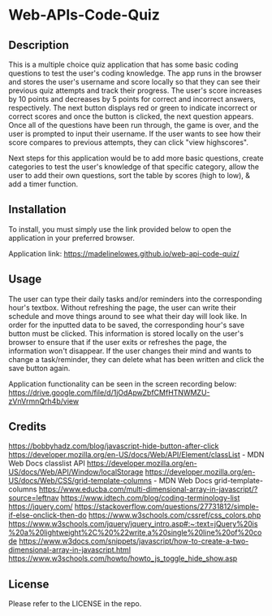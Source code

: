 # Web-APIs-Code-Quiz

## Description
This is a multiple choice quiz application that has some basic coding questions to test the user's coding knowledge. The app runs in the browser and stores the user's username and score locally so that they can see their previous quiz attempts and track their progress. The user's score increases by 10 points and decreases by 5 points for correct and incorrect answers, respectively. The next button displays red or green to indicate incorrect or correct scores and once the button is clicked, the next question appears. Once all of the questions have been run through, the game is over, and the user is prompted to input their username. If the user wants to see how their score compares to previous attempts, they can click "view highscores".

Next steps for this application would be to add more basic questions, create categories to test the user's knowledge of that specific category, allow the user to add their own questions, sort the table by scores (high to low), & add a timer function.

## Installation
To install, you must simply use the link provided below to open the application in your preferred browser.

Application link: https://madelinelowes.github.io/web-api-code-quiz/

## Usage
The user can type their daily tasks and/or reminders into the corresponding hour's textbox. Without refreshing the page, the user can write their schedule and move things around to see what their day will look like. In order for the inputted data to be saved, the corresponding hour's save button must be clicked. This information is stored locally on the user's browser to ensure that if the user exits or refreshes the page, the information won't disappear. If the user changes their mind and wants to change a task/reminder, they can delete what has been written and click the save button again.

Application functionality can be seen in the screen recording below:
https://drive.google.com/file/d/1jOdApwZbfCMfHTNWMZU-zVnVrmnQrh4b/view

## Credits
https://bobbyhadz.com/blog/javascript-hide-button-after-click
https://developer.mozilla.org/en-US/docs/Web/API/Element/classList - MDN Web Docs classlist API
https://developer.mozilla.org/en-US/docs/Web/API/Window/localStorage
https://developer.mozilla.org/en-US/docs/Web/CSS/grid-template-columns - MDN Web Docs grid-template-columns
https://www.educba.com/multi-dimensional-array-in-javascript/?source=leftnav
https://www.idtech.com/blog/coding-terminology-list
https://jquery.com/
https://stackoverflow.com/questions/27731812/simple-if-else-onclick-then-do
https://www.w3schools.com/cssref/css_colors.php
https://www.w3schools.com/jquery/jquery_intro.asp#:~:text=jQuery%20is%20a%20lightweight%2C%20%22write,a%20single%20line%20of%20code
https://www.w3docs.com/snippets/javascript/how-to-create-a-two-dimensional-array-in-javascript.html
https://www.w3schools.com/howto/howto_js_toggle_hide_show.asp

## License
Please refer to the LICENSE in the repo.
